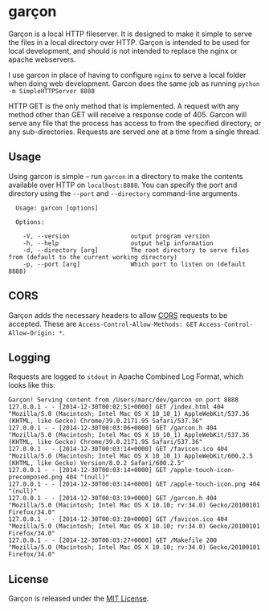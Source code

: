 # garçon

Garçon is a local HTTP fileserver. It is designed to make it simple to serve the files in a local directory over HTTP. Garçon is intended to be used for local development, and should is not intended to replace the nginx or apache webservers.

I use garcon in place of having to configure `nginx` to serve a local folder when doing web development. Garcon does the same job as running `python -m SimpleHTTPServer 8888`

HTTP GET is the only method that is implemented. A request with any method other than GET will receive a response code of 405. Garcon will serve any file that the process has access to from the specified directory, or any sub-directories. Requests are served one at a time from a single thread.

## Usage

Using garcon is simple – run `garcon` in a directory to make the contents available over HTTP on `localhost:8888`. You can specify the port and directory using the `--port` and `--directory` command-line arguments.

```
  Usage: garcon [options]

  Options:

    -V, --version                 output program version
    -h, --help                    output help information
    -d, --directory [arg]         The root directory to serve files from (default to the current working directory)
    -p, --port [arg]              Which port to listen on (default 8888)
```

## CORS
Garçon adds the necessary headers to allow [CORS](http://en.wikipedia.org/wiki/Cross-origin_resource_sharing) requests to be accepted. These are `Access-Control-Allow-Methods: GET` `Access-Control-Allow-Origin: *`.

## Logging
Requests are logged to `stdout` in Apache Combined Log Format, which looks like this:

```
Garçon! Serving content from /Users/marc/dev/garcon on port 8888
127.0.0.1 - - [2014-12-30T00:02:51+0000] GET /index.html 404 "Mozilla/5.0 (Macintosh; Intel Mac OS X 10_10_1) AppleWebKit/537.36 (KHTML, like Gecko) Chrome/39.0.2171.95 Safari/537.36"
127.0.0.1 - - [2014-12-30T00:03:06+0000] GET /garcon.h 404 "Mozilla/5.0 (Macintosh; Intel Mac OS X 10_10_1) AppleWebKit/537.36 (KHTML, like Gecko) Chrome/39.0.2171.95 Safari/537.36"
127.0.0.1 - - [2014-12-30T00:03:14+0000] GET /favicon.ico 404 "Mozilla/5.0 (Macintosh; Intel Mac OS X 10_10_1) AppleWebKit/600.2.5 (KHTML, like Gecko) Version/8.0.2 Safari/600.2.5"
127.0.0.1 - - [2014-12-30T00:03:14+0000] GET /apple-touch-icon-precomposed.png 404 "(null)"
127.0.0.1 - - [2014-12-30T00:03:14+0000] GET /apple-touch-icon.png 404 "(null)"
127.0.0.1 - - [2014-12-30T00:03:19+0000] GET /garcon.h 404 "Mozilla/5.0 (Macintosh; Intel Mac OS X 10.10; rv:34.0) Gecko/20100101 Firefox/34.0"
127.0.0.1 - - [2014-12-30T00:03:20+0000] GET /favicon.ico 404 "Mozilla/5.0 (Macintosh; Intel Mac OS X 10.10; rv:34.0) Gecko/20100101 Firefox/34.0"
127.0.0.1 - - [2014-12-30T00:03:27+0000] GET /Makefile 200 "Mozilla/5.0 (Macintosh; Intel Mac OS X 10.10; rv:34.0) Gecko/20100101 Firefox/34.0"
```
## License 

Garçon is released under the [MIT License](LICENSE).
